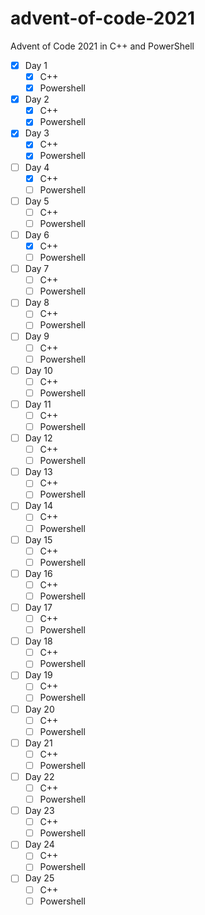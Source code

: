 # advent-of-code-2021
Advent of Code 2021 in C++ and PowerShell

- [X] Day 1
    - [X] C++
    - [X] Powershell
- [X] Day 2
    - [X] C++
    - [X] Powershell
- [X] Day 3
    - [X] C++
    - [X] Powershell
- [ ] Day 4
    - [X] C++
    - [ ] Powershell
- [ ] Day 5
    - [ ] C++
    - [ ] Powershell
- [ ] Day 6
    - [X] C++
    - [ ] Powershell
- [ ] Day 7
    - [ ] C++
    - [ ] Powershell
- [ ] Day 8
    - [ ] C++
    - [ ] Powershell
- [ ] Day 9
    - [ ] C++
    - [ ] Powershell
- [ ] Day 10
    - [ ] C++
    - [ ] Powershell
- [ ] Day 11
    - [ ] C++
    - [ ] Powershell
- [ ] Day 12
    - [ ] C++
    - [ ] Powershell
- [ ] Day 13
    - [ ] C++
    - [ ] Powershell
- [ ] Day 14
    - [ ] C++
    - [ ] Powershell
- [ ] Day 15
    - [ ] C++
    - [ ] Powershell
- [ ] Day 16
    - [ ] C++
    - [ ] Powershell
- [ ] Day 17
    - [ ] C++
    - [ ] Powershell
- [ ] Day 18
    - [ ] C++
    - [ ] Powershell
- [ ] Day 19
    - [ ] C++
    - [ ] Powershell
- [ ] Day 20
    - [ ] C++
    - [ ] Powershell
- [ ] Day 21
    - [ ] C++
    - [ ] Powershell
- [ ] Day 22
    - [ ] C++
    - [ ] Powershell
- [ ] Day 23
    - [ ] C++
    - [ ] Powershell
- [ ] Day 24
    - [ ] C++
    - [ ] Powershell
- [ ] Day 25
    - [ ] C++
    - [ ] Powershell